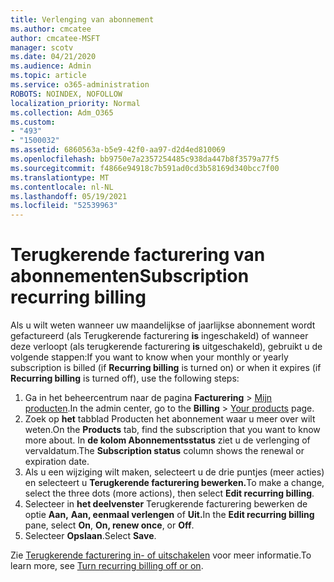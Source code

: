 ```yaml
---
title: Verlenging van abonnement
ms.author: cmcatee
author: cmcatee-MSFT
manager: scotv
ms.date: 04/21/2020
ms.audience: Admin
ms.topic: article
ms.service: o365-administration
ROBOTS: NOINDEX, NOFOLLOW
localization_priority: Normal
ms.collection: Adm_O365
ms.custom:
- "493"
- "1500032"
ms.assetid: 6860563a-b5e9-42f0-aa97-d2d4ed810069
ms.openlocfilehash: bb9750e7a2357254485c938da447b8f3579a77f5
ms.sourcegitcommit: f4866e94918c7b591ad0cd3b58169d340bcc7f00
ms.translationtype: MT
ms.contentlocale: nl-NL
ms.lasthandoff: 05/19/2021
ms.locfileid: "52539963"
---
```

# <a name="subscription-recurring-billing"></a><span data-ttu-id="d9d1c-102">Terugkerende facturering van abonnementen</span><span class="sxs-lookup"><span data-stu-id="d9d1c-102">Subscription recurring billing</span></span>

<span data-ttu-id="d9d1c-103">Als u wilt weten wanneer uw maandelijkse of jaarlijkse abonnement wordt gefactureerd (als Terugkerende facturering **is** ingeschakeld) of wanneer deze verloopt (als terugkerende facturering **is** uitgeschakeld), gebruikt u de volgende stappen:</span><span class="sxs-lookup"><span data-stu-id="d9d1c-103">If you want to know when your monthly or yearly subscription is billed (if **Recurring billing** is turned on) or when it expires (if **Recurring billing** is turned off), use the following steps:</span></span>
  
1. <span data-ttu-id="d9d1c-104">Ga in het beheercentrum naar de pagina **Facturering** \> [Mijn producten](https://go.microsoft.com/fwlink/p/?linkid=842054).</span><span class="sxs-lookup"><span data-stu-id="d9d1c-104">In the admin center, go to the **Billing** \> [Your products](https://go.microsoft.com/fwlink/p/?linkid=842054) page.</span></span>
2. <span data-ttu-id="d9d1c-105">Zoek op **het** tabblad Producten het abonnement waar u meer over wilt weten.</span><span class="sxs-lookup"><span data-stu-id="d9d1c-105">On the **Products** tab, find the subscription that you want to know more about.</span></span> <span data-ttu-id="d9d1c-106">In **de kolom Abonnementsstatus** ziet u de verlenging of vervaldatum.</span><span class="sxs-lookup"><span data-stu-id="d9d1c-106">The **Subscription status** column shows the renewal or expiration date.</span></span>
3. <span data-ttu-id="d9d1c-107">Als u een wijziging wilt maken, selecteert u de drie puntjes (meer acties) en selecteert u **Terugkerende facturering bewerken.**</span><span class="sxs-lookup"><span data-stu-id="d9d1c-107">To make a change, select the three dots (more actions), then select **Edit recurring billing**.</span></span>
4. <span data-ttu-id="d9d1c-108">Selecteer in **het deelvenster** Terugkerende facturering bewerken de optie **Aan,** **Aan, eenmaal verlengen** of **Uit.**</span><span class="sxs-lookup"><span data-stu-id="d9d1c-108">In the **Edit recurring billing** pane, select **On**, **On, renew once**, or **Off**.</span></span>
5. <span data-ttu-id="d9d1c-109">Selecteer **Opslaan**.</span><span class="sxs-lookup"><span data-stu-id="d9d1c-109">Select **Save**.</span></span>

<span data-ttu-id="d9d1c-110">Zie [Terugkerende facturering in- of uitschakelen](/microsoft-365/commerce/subscriptions/renew-your-subscription) voor meer informatie.</span><span class="sxs-lookup"><span data-stu-id="d9d1c-110">To learn more, see [Turn recurring billing off or on](/microsoft-365/commerce/subscriptions/renew-your-subscription).</span></span>